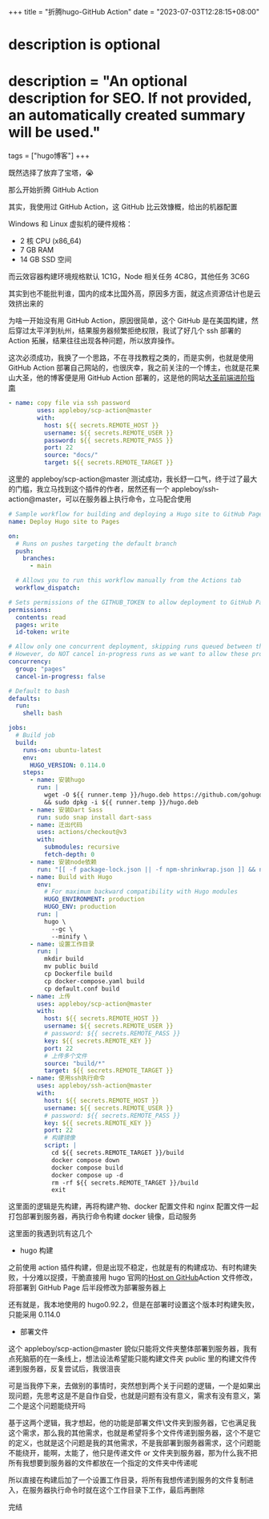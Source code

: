 +++
title = "折腾hugo-GitHub Action"
date = "2023-07-03T12:28:15+08:00"

#
# description is optional
#
# description = "An optional description for SEO. If not provided, an automatically created summary will be used."

tags = ["hugo博客"]
+++

既然选择了放弃了宝塔，😭

那么开始折腾 GitHub Action

其实，我使用过 GitHub Action，这 GitHub 比云效慷概，给出的机器配置

Windows 和 Linux 虚拟机的硬件规格：

- 2 核 CPU (x86_64)
- 7 GB RAM
- 14 GB SSD 空间

而云效容器构建环境规格默认 1C1G，Node 相关任务 4C8G，其他任务 3C6G

其实到也不能批判谁，国内的成本比国外高，原因多方面，就这点资源估计也是云效挤出来的

为啥一开始没有用 GitHub Action，原因很简单，这个 GitHub 是在美国构建，然后穿过太平洋到杭州，结果服务器频繁拒绝权限，我试了好几个 ssh 部署的 Action 拓展，结果往往出现各种问题，所以放弃操作。

这次必须成功，我换了一个思路，不在寻找教程之类的，而是实例，也就是使用 GitHub Action 部署自己网站的，也很庆幸，我之前关注的一个博主，也就是花果山大圣，他的博客便是用 GitHub Action 部署的，这是他的网站[大圣前端进阶指南](https://shengxinjing.cn/)

```yaml
- name: copy file via ssh password
        uses: appleboy/scp-action@master
        with:
          host: ${{ secrets.REMOTE_HOST }}
          username: ${{ secrets.REMOTE_USER }}
          password: ${{ secrets.REMOTE_PASS }}
          port: 22
          source: "docs/"
          target: ${{ secrets.REMOTE_TARGET }}
```

这里的 appleboy/scp-action@master 测试成功，我长舒一口气，终于过了最大的门槛，我立马找到这个插件的作者，居然还有一个 appleboy/ssh-action@master，可以在服务器上执行命令，立马配合使用

```yaml
# Sample workflow for building and deploying a Hugo site to GitHub Pages
name: Deploy Hugo site to Pages

on:
  # Runs on pushes targeting the default branch
  push:
    branches:
      - main

  # Allows you to run this workflow manually from the Actions tab
  workflow_dispatch:

# Sets permissions of the GITHUB_TOKEN to allow deployment to GitHub Pages
permissions:
  contents: read
  pages: write
  id-token: write

# Allow only one concurrent deployment, skipping runs queued between the run in-progress and latest queued.
# However, do NOT cancel in-progress runs as we want to allow these production deployments to complete.
concurrency:
  group: "pages"
  cancel-in-progress: false

# Default to bash
defaults:
  run:
    shell: bash

jobs:
  # Build job
  build:
    runs-on: ubuntu-latest
    env:
      HUGO_VERSION: 0.114.0
    steps:
      - name: 安装hugo
        run: |
          wget -O ${{ runner.temp }}/hugo.deb https://github.com/gohugoio/hugo/releases/download/v${HUGO_VERSION}/hugo_extended_${HUGO_VERSION}_linux-amd64.deb \
          && sudo dpkg -i ${{ runner.temp }}/hugo.deb
      - name: 安装Dart Sass
        run: sudo snap install dart-sass
      - name: 迁出代码
        uses: actions/checkout@v3
        with:
          submodules: recursive
          fetch-depth: 0
      - name: 安装node依赖
        run: "[[ -f package-lock.json || -f npm-shrinkwrap.json ]] && npm ci || true"
      - name: Build with Hugo
        env:
          # For maximum backward compatibility with Hugo modules
          HUGO_ENVIRONMENT: production
          HUGO_ENV: production
        run: |
          hugo \
            --gc \
            --minify \
      - name: 设置工作目录
        run: |
          mkdir build
          mv public build
          cp Dockerfile build
          cp docker-compose.yaml build
          cp default.conf build
      - name: 上传
        uses: appleboy/scp-action@master
        with:
          host: ${{ secrets.REMOTE_HOST }}
          username: ${{ secrets.REMOTE_USER }}
          # password: ${{ secrets.REMOTE_PASS }}
          key: ${{ secrets.REMOTE_KEY }}
          port: 22
          # 上传多个文件
          source: "build/*"
          target: ${{ secrets.REMOTE_TARGET }}
      - name: 使用ssh执行命令
        uses: appleboy/ssh-action@master
        with:
          host: ${{ secrets.REMOTE_HOST }}
          username: ${{ secrets.REMOTE_USER }}
          # password: ${{ secrets.REMOTE_PASS }}
          key: ${{ secrets.REMOTE_KEY }}
          port: 22
          # 构建镜像
          script: |
            cd ${{ secrets.REMOTE_TARGET }}/build
            docker compose down
            docker compose build
            docker compose up -d
            rm -rf ${{ secrets.REMOTE_TARGET }}/build
            exit
```

这里面的逻辑是先构建，再将构建产物、docker 配置文件和 nginx 配置文件一起打包部署到服务器，再执行命令构建 docker 镜像，启动服务

这里面的我遇到坑有这几个

- hugo 构建

之前使用 action 插件构建，但是出现不稳定，也就是有的构建成功、有时构建失败，十分难以捉摸，干脆直接用 hugo 官网的[Host on GitHub](https://gohugo.io/hosting-and-deployment/hosting-on-github/)Action 文件修改，将部署到 GitHub Page 后半段修改为部署服务器上

还有就是，我本地使用的 hugo0.92.2，但是在部署时设置这个版本时构建失败，只能采用 0.114.0

- 部署文件

这个 appleboy/scp-action@master 貌似只能将文件夹整体部署到服务器，我有点死脑筋的在一条线上，想法设法希望能只能构建文件夹 public 里的构建文件传递到服务器，反复尝试后，我很沮丧

可是当我停下来，去做别的事情时，突然想到两个关于问题的逻辑，一个是如果出现问题，先思考这是不是自作自受，也就是问题有没有意义，需求有没有意义，第二个是这个问题能绕开吗

基于这两个逻辑，我才想起，他的功能是部署文件\文件夹到服务器，它也满足我这个需求，那么我的其他需求，也就是希望将多个文件传递到服务器，这个不是它的定义，也就是这个问题是我的其他需求，不是我部署到服务器需求，这个问题能不能绕开，能啊，太能了，他只是传递文件 or 文件夹到服务器，那为什么我不把所有我想要到服务器的文件都放在一个指定的文件夹中传递呢

所以直接在构建后加了一个设置工作目录，将所有我想传递到服务的文件复制进入，在服务器执行命令时就在这个工作目录下工作，最后再删除

完结
